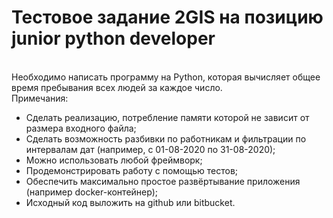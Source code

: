 # **Тестовое задание 2GIS на позицию junior python developer**
<br>
Необходимо написать программу на Python, которая вычисляет общее время пребывания всех людей за каждое число.
<br>
Примечания: <br>
<ul>
  <li>Сделать реализацию, потребление памяти которой не зависит от размера входного файла;</li>
  <li>Сделать возможность разбивки по работникам и фильтрации по интервалам дат (например, с 01-08-2020 по 31-08-2020);</li>
  <li>Можно использовать любой фреймворк;</li>
  <li>Продемонстрировать работу с помощью тестов;</li>
  <li>Обеспечить максимально простое развёртывание приложения (например docker-контейнер);</li>
  <li>Исходный код выложить на github или bitbucket.</li>
 </ul>